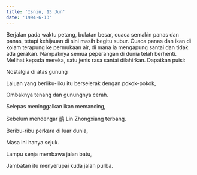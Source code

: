 ```yaml
---
title: 'Isnin, 13 Jun'
date: '1994-6-13'
---
```


Berjalan pada waktu petang, bulatan besar, cuaca semakin panas dan panas, tetapi kehijauan di sini masih begitu subur. Cuaca panas dan ikan di kolam terapung ke permukaan air, di mana ia mengapung santai dan tidak ada gerakan. Nampaknya semua peperangan di dunia telah berhenti. Melihat kepada mereka, satu jenis rasa santai dilahirkan. Dapatkan puisi:

Nostalgia di atas gunung

Laluan yang berliku-liku itu berselerak dengan pokok-pokok,

Ombaknya tenang dan gunungnya cerah.

Selepas meninggalkan ikan memancing,

Sebelum mendengar 鹊 Lin Zhongxiang terbang.

Beribu-ribu perkara di luar dunia,

Masa ini hanya sejuk.

Lampu senja membawa jalan batu,

Jambatan itu menyerupai kuda jalan purba.

